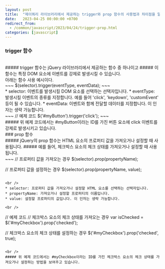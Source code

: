 ```yaml
---
layout: post
title:  "제이쿼리 라이브러리에서 제공하는 trigger와 prop 함수의 사용법과 차이점을 알아보자"
date:   2023-04-25 00:00:00 +0700
redirect_from:
  - /common/javascript/2023/04/24/trigger-prop.html
categories: [javascript]
---
```


### trigger 함수

<br />
##### trigger 함수는 jQuery 라이브러리에서 제공하는 함수 중 하나이고
##### 이 함수는 특정 DOM 요소에 이벤트를 강제로 발생시킬 수 있습니다.

<br />
아래는 함수 사용 예시이다.

<br />
~~~
$(selector).trigger(eventType, eventData);
~~~

<br />
* selector: 이벤트를 발생시킬 DOM 요소를 선택하는 선택자입니다.
* eventType: 발생시킬 이벤트의 종류를 지정합니다. 예를 들어 'click', 'keydown', 'customEvent' 등이 될 수 있습니다.
* eventData: 이벤트와 함께 전달할 데이터를 지정합니다. 이 인자는 생략 가능합니다.

<br />
~~~
// 예제 코드
$('#myButton').trigger('click');
~~~

<br />
##### 위 예제 코드에서는 #myButton이라는 ID를 가진 버튼 요소에 click 이벤트를 강제로 발생시키고 있습니다.

<br />
### prop 함수

<br />
##### jQuery의 prop 함수는 HTML 요소의 프로퍼티 값을 가져오거나 설정할 때 사용됩니다. 
##### 예를 들어, 체크박스 요소의 체크 상태를 가져오거나 설정할 때 사용됩니다. 

<br />
~~~
// 프로퍼티 값을 가져오는 경우
$(selector).prop(propertyName);

// 프로퍼티 값을 설정하는 경우
$(selector).prop(propertyName, value);
~~~

<br />
* selector: 프로퍼티 값을 가져오거나 설정할 HTML 요소를 선택하는 선택자입니다.
* propertyName: 가져오거나 설정할 프로퍼티의 이름입니다.
* value: 설정할 프로퍼티의 값입니다. 이 인자는 생략 가능합니다.

<br />
~~~
// 예제 코드
// 체크박스 요소의 체크 상태를 가져오는 경우
var isChecked = $('#myCheckbox').prop('checked');

// 체크박스 요소의 체크 상태를 설정하는 경우
$('#myCheckbox').prop('checked', true);
~~~

<br />
##### 위 예제 코드에서는 #myCheckbox이라는 ID를 가진 체크박스 요소의 체크 상태를 가져오거나 설정하는 방법을 보여주고 있습니다.